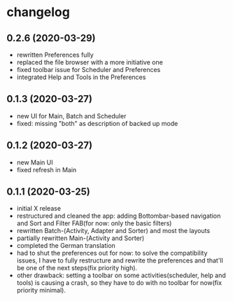 changelog
=========

0.2.6 (2020-03-29)
-------------------
* rewritten Preferences fully
* replaced the file browser with a more initiative one
* fixed toolbar issue for Scheduler and Preferences
* integrated Help and Tools in the Preferences

0.1.3 (2020-03-27)
-------------------
* new UI for Main, Batch and Scheduler
* fixed: missing "both" as description of backed up mode

0.1.2 (2020-03-27)
-------------------
* new Main UI
* fixed refresh in Main

0.1.1 (2020-03-25)
-------------------
 * initial X release
 * restructured and cleaned the app: adding Bottombar-based navigation and Sort and Filter FAB(for now: only the basic filters)
 * rewritten Batch-(Activity, Adapter and Sorter) and most the layouts
 * partially rewritten Main-(Activity and Sorter)
 * completed the German translation
 * had to shut the preferences out for now: to solve the compatibility issues, I have to fully restructure and rewrite the preferences and that'll be one of the next steps(fix priority high).
 * other drawback: setting a toolbar on some activities(scheduler, help and tools) is causing a crash, so they have to do with no toolbar for now(fix priority minimal).
 

